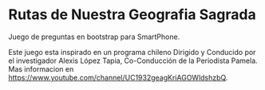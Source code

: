 # Rutas de Nuestra Geografia Sagrada

Juego de preguntas en bootstrap para SmartPhone. 

Este juego esta inspirado en un programa chileno Dirigido y Conducido por el investigador Alexis López Tapia, Co-Conducción de la Periodista Pamela. 
Mas informacion en https://www.youtube.com/channel/UC1932geagKriAGOWldshzbQ.


